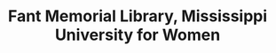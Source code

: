 ---
layout: repo
title: "Fant Memorial Library, Mississippi University for Women"
id: 23795
permalink: repos/23795/
---